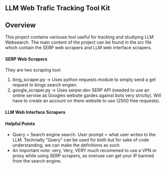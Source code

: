 ## LLM Web Trafic Tracking Tool Kit

## Overview

This project contains variouse tool useful for tracking and studiying LLM Websearch. The main content of the project can be found in the src file which contain the SERP web scrapers and LLM web interface scrapers.

#### SERP Web Scrapers

They are two scraping tool:
1. bing_scraper.py -> Uses python requests module to simply send a get request to bings search engien.
2. google_scraper.py -> Uses serper.dev SERP API (needed to use an online servise as Googles website gardes against bots very strictly). Will have to create an account on there website to use (2500 free requests).

#### LLM Web Interface Scrapers	

#### Helpful Points
- Query = Search engine search. User prompt = what user writes to the LLM. Technially "Query" can be used for both but for sake of code understanding, we can make the definitions as such.
- An important note: very, Very, VERY much recomened to use a VPN or proxy while using SERP scrapers, as overuse can get your IP banned from the search engine.

